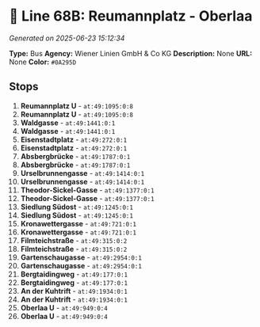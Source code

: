# 🚌 Line 68B: Reumannplatz - Oberlaa

*Generated on 2025-06-23 15:12:34*

**Type:** Bus
**Agency:** Wiener Linien GmbH & Co KG
**Description:** None
**URL:** None
**Color:** `#0A295D`

## Stops

1. **Reumannplatz U** - `at:49:1095:0:8`
2. **Reumannplatz U** - `at:49:1095:0:8`
3. **Waldgasse** - `at:49:1441:0:1`
4. **Waldgasse** - `at:49:1441:0:1`
5. **Eisenstadtplatz** - `at:49:272:0:1`
6. **Eisenstadtplatz** - `at:49:272:0:1`
7. **Absbergbrücke** - `at:49:1787:0:1`
8. **Absbergbrücke** - `at:49:1787:0:1`
9. **Urselbrunnengasse** - `at:49:1414:0:1`
10. **Urselbrunnengasse** - `at:49:1414:0:1`
11. **Theodor-Sickel-Gasse** - `at:49:1377:0:1`
12. **Theodor-Sickel-Gasse** - `at:49:1377:0:1`
13. **Siedlung Südost** - `at:49:1245:0:1`
14. **Siedlung Südost** - `at:49:1245:0:1`
15. **Kronawettergasse** - `at:49:721:0:1`
16. **Kronawettergasse** - `at:49:721:0:1`
17. **Filmteichstraße** - `at:49:315:0:2`
18. **Filmteichstraße** - `at:49:315:0:2`
19. **Gartenschaugasse** - `at:49:2954:0:1`
20. **Gartenschaugasse** - `at:49:2954:0:1`
21. **Bergtaidingweg** - `at:49:177:0:1`
22. **Bergtaidingweg** - `at:49:177:0:1`
23. **An der Kuhtrift** - `at:49:1934:0:1`
24. **An der Kuhtrift** - `at:49:1934:0:1`
25. **Oberlaa U** - `at:49:949:0:4`
26. **Oberlaa U** - `at:49:949:0:4`